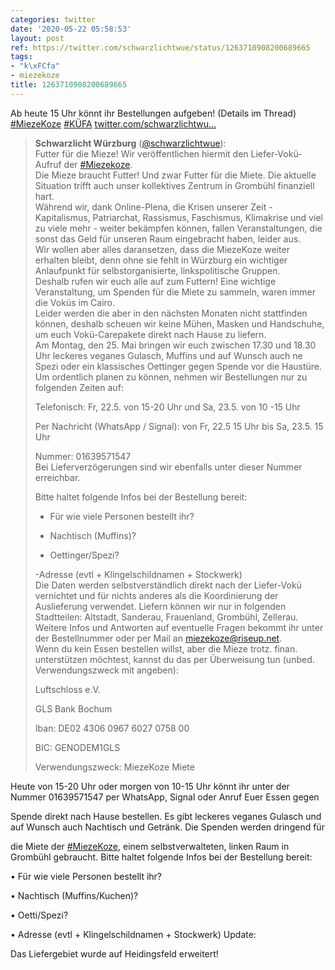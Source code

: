 ```yaml
---
categories: twitter
date: '2020-05-22 05:58:53'
layout: post
ref: https://twitter.com/schwarzlichtwue/status/1263710908200689665
tags:
- "k\xFCfa"
- miezekoze
title: 1263710908200689665
---
```

Ab heute 15 Uhr könnt ihr Bestellungen aufgeben! (Details im Thread) [#MiezeKoze](/t/miezekoze) [#KÜFA](/t/küfa) [twitter.com/schwarzlichtwu…](https://twitter.com/schwarzlichtwue/status/1262112323487109123)
> <b>Schwarzlicht Würzburg</b> ([@schwarzlichtwue](https://twitter.com/schwarzlichtwue)):  
>Futter für die Mieze! Wir veröffentlichen hiermit den Liefer-Vokü-Aufruf der [#Miezekoze](/t/miezekoze).   
>Die Mieze braucht Futter! Und zwar Futter für die Miete. Die aktuelle Situation trifft auch unser kollektives Zentrum in Grombühl finanziell hart.  
>Während wir, dank Online-Plena, die Krisen unserer Zeit - Kapitalismus, Patriarchat, Rassismus, Faschismus, Klimakrise und viel zu viele mehr - weiter bekämpfen können, fallen Veranstaltungen, die sonst das Geld für unseren Raum eingebracht haben, leider aus.  
>Wir wollen aber alles daransetzen, dass die MiezeKoze weiter erhalten bleibt, denn ohne sie fehlt in Würzburg ein wichtiger Anlaufpunkt für selbstorganisierte, linkspolitische Gruppen.  
>Deshalb rufen wir euch alle auf zum Futtern! Eine wichtige Veranstaltung, um Spenden für die Miete zu sammeln, waren immer die Voküs im Cairo.  
>Leider werden die aber in den nächsten Monaten nicht stattfinden können, deshalb scheuen wir keine Mühen, Masken und Handschuhe, um euch Vokü-Carepakete direkt nach Hause zu liefern.  
>Am Montag, den 25. Mai bringen wir euch zwischen 17.30 und 18.30 Uhr leckeres veganes Gulasch, Muffins und auf Wunsch auch ne Spezi oder ein klassisches Oettinger gegen Spende vor die Haustüre.  
>Um ordentlich planen zu können, nehmen wir Bestellungen nur zu folgenden Zeiten auf:  
>  
>  
>  
>Telefonisch: Fr, 22.5. von 15-20 Uhr und Sa, 23.5. von 10 -15 Uhr  
>  
>  
>  
>Per Nachricht (WhatsApp / Signal): von Fr, 22.5 15 Uhr bis Sa, 23.5. 15 Uhr  
>  
>  
>  
>Nummer: 01639571547  
>Bei Lieferverzögerungen sind wir ebenfalls unter dieser Nummer erreichbar.  
>  
>  
>  
>Bitte haltet folgende Infos bei der Bestellung bereit:  
>  
>  
>  
>- Für wie viele Personen bestellt ihr?  
>  
>- Nachtisch (Muffins)?  
>  
>- Oettinger/Spezi?  
>  
>-Adresse (evtl + Klingelschildnamen + Stockwerk)  
>Die Daten werden selbstverständlich direkt nach der Liefer-Vokü vernichtet und für nichts anderes als die Koordinierung der Auslieferung verwendet. Liefern können wir nur in folgenden Stadtteilen: Altstadt, Sanderau, Frauenland, Grombühl, Zellerau.  
>Weitere Infos und Antworten auf eventuelle Fragen bekommt ihr unter der Bestellnummer oder per Mail an miezekoze@riseup.net.  
>Wenn du kein Essen bestellen willst, aber die Mieze trotz. finan. unterstützen möchtest, kannst du das per Überweisung tun (unbed. Verwendungszweck mit angeben):  
>  
>  
>  
>Luftschloss e.V.  
>  
>GLS Bank Bochum  
>  
>Iban: DE02 4306 0967 6027 0758 00  
>  
>BIC: GENODEM1GLS  
>  
>Verwendungszweck: MiezeKoze Miete  


Heute von 15-20 Uhr oder morgen von 10-15 Uhr könnt ihr unter der Nummer 01639571547 per WhatsApp, Signal oder Anruf Euer Essen gegen

Spende direkt nach Hause bestellen. Es gibt leckeres veganes Gulasch und auf Wunsch auch Nachtisch und Getränk.
Die Spenden werden dringend für

die Miete der [#MiezeKoze](/t/miezekoze), einem selbstverwalteten, linken Raum in Grombühl gebraucht.
Bitte haltet folgende Infos bei der Bestellung bereit:



•    Für wie viele Personen bestellt ihr?

•    Nachtisch (Muffins/Kuchen)?

•    Oetti/Spezi?

•    Adresse (evtl + Klingelschildnamen + Stockwerk)
Update: 

Das Liefergebiet wurde auf Heidingsfeld erweitert!